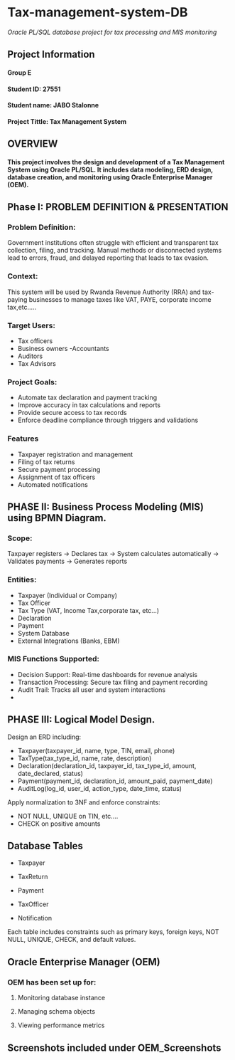 # **Tax-management-system-DB**
*Oracle PL/SQL database project for tax processing and MIS monitoring*
## Project Information
#### Group E
#### Student ID: 27551
#### Student name: JABO Stalonne

#### Project Tittle: Tax Management System

## OVERVIEW
#### This project involves the design and development of a Tax Management System using Oracle PL/SQL. It includes data modeling, ERD design, database creation, and monitoring using Oracle Enterprise Manager (OEM).

## Phase I: PROBLEM DEFINITION & PRESENTATION

### Problem Definition:
Government institutions often struggle with efficient and transparent tax collection, filing, and tracking. Manual methods or disconnected systems lead to errors, fraud, and delayed reporting that leads to tax evasion.

### Context:
This system will be used by Rwanda Revenue Authority (RRA) and tax-paying businesses to manage taxes like VAT, PAYE, corporate income tax,etc.....

### Target Users:

- Tax officers
- Business owners
-Accountants
- Auditors
- Tax Advisors
  
### Project Goals:

- Automate tax declaration and payment tracking
- Improve accuracy in tax calculations and reports
- Provide secure access to tax records
- Enforce deadline compliance through triggers and validations
  
### Features
- Taxpayer registration and management
- Filing of tax returns
- Secure payment processing
- Assignment of tax officers
- Automated notifications
  
## PHASE II: Business Process Modeling (MIS) using BPMN Diagram.

### Scope:
Taxpayer registers → Declares tax → System calculates automatically → Validates payments → Generates reports

### Entities:
- Taxpayer (Individual or Company)
- Tax Officer
- Tax Type (VAT, Income Tax,corporate tax, etc...)
- Declaration
- Payment
- System Database
- External Integrations (Banks, EBM)

### MIS Functions Supported:
- Decision Support: Real-time dashboards for revenue analysis
- Transaction Processing: Secure tax filing and payment recording
- Audit Trail: Tracks all user and system interactions
- 
## PHASE III: Logical Model Design.

Design an ERD including:
- Taxpayer(taxpayer_id, name, type, TIN, email, phone)
- TaxType(tax_type_id, name, rate, description)
- Declaration(declaration_id, taxpayer_id, tax_type_id, amount, date_declared, status)
- Payment(payment_id, declaration_id, amount_paid, payment_date)
- AuditLog(log_id, user_id, action_type, date_time, status)
  
Apply normalization to 3NF and enforce constraints:
- NOT NULL, UNIQUE on TIN, etc....
- CHECK on positive amounts
## Database Tables

- Taxpayer

- TaxReturn

- Payment

- TaxOfficer

- Notification

Each table includes constraints such as primary keys, foreign keys, NOT NULL, UNIQUE, CHECK, and default values.

## Oracle Enterprise Manager (OEM)

### OEM has been set up for:

1. Monitoring database instance

2. Managing schema objects

3. Viewing performance metrics

## Screenshots included under OEM_Screenshots
